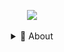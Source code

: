 <p align="center">
    <img src=https://user-images.githubusercontent.com/70792552/164441644-8ccf3b0d-2431-4a0a-903b-eb2f552cbd46.png>
</p>

<details align="center">
<summary>🍕 About</summary>
    <br><br>
    <img alt="Python" src="https://img.shields.io/badge/python-%2314354C.svg?style=for-the-badge&logo=python&logoColor=white"/>
    <img alt="C++" src="https://img.shields.io/badge/c++-%2300599C.svg?style=for-the-badge&logo=c%2B%2B&logoColor=white"/>
    <img alt="C#" src="https://img.shields.io/badge/c%23-%23239120.svg?style=for-the-badge&logo=c-sharp&logoColor=white"/>
    <br><br>
    <img src="https://user-images.githubusercontent.com/70792552/164445125-66b2e14b-7c4e-4ddc-8d3e-c40ee6cc8d4c.gif" align="right" width="500px">
    <img src='https://data.whicdn.com/images/354171585/original.gif' width='175px'>
    <br>
    <p>
      Hello there! I'm billy, programmer and somewhat an artist. Sometimes I draw people 
      (tbh they turns out pretty bad and stupid and people start yelling at me for doing such a horrible thing to them xd)
      <br><br>
      Not much but I do watch a lil bit anime, mostly romatic and the sad ones that makes you cry alot. The favorite being <a href="https://en.wikipedia.org/wiki/Rascal_Does_Not_Dream_of_a_Dreaming_Girl">bunny girl senpai</a>.
      <br><br>
      Most of the time I'm vibing to music, I listen to Pop. And nope, no hiphop, not my taste.
      Favoriteistist artists being Justin Bieber, Tate McRae and Troye Sivan.
    </p>
    <br>
    <a href="https://billyeatcookies.itch.io">
      <img alt="Itch.io" src="https://img.shields.io/badge/Itch%20-%23FF0B34.svg?&style=for-the-badge&logo=Itch.io&logoColor=white">
    </a>
    <a href="https://twitter.com/billyeatcookies">
      <img alt="Twitter" src="https://img.shields.io/badge/Twitter-%231DA1F2.svg?style=for-the-badge&logo=Twitter&logoColor=white">
    </a>
    <a href="https://discord.gg/zAHR4dFFJ8">
      <img alt="Spotify" src="https://img.shields.io/badge/Spotify-%1ed760.svg?style=for-the-badge&logo=spotify&logoColor=white">
    </a>
    </div>
    <br>
    <p align="center">
      <img align="center" src="https://github.com/billyeatcookies/billyeatcookies/blob/output/github-contribution-grid-snake.svg" alt="twitter/billyeatcookies" />
    </p>
    <h2></h2>
    <p align="center">
        <a href="https://github.com/billyeatcookies" target="_blank">
            <img alt="Top Language" src="https://github-readme-stats.vercel.app/api/top-langs/?bg_color=00000000&layout=compact&username=billyeatcookies&hide_border=true&title_color=c9d1d9&text_color=c3c5cd"/>
            <img alt="GitHub Stats" src="https://github-readme-stats.vercel.app/api?bg_color=00000000&username=billyeatcookies&show_icons=true&include_all_commits=true&count_private=true&hide=commits&hide_border=true&icon_color=4C566A&title_color=c9d1d9&text_color=c3c5cd"/>
        </a>
    </p>
</details>
